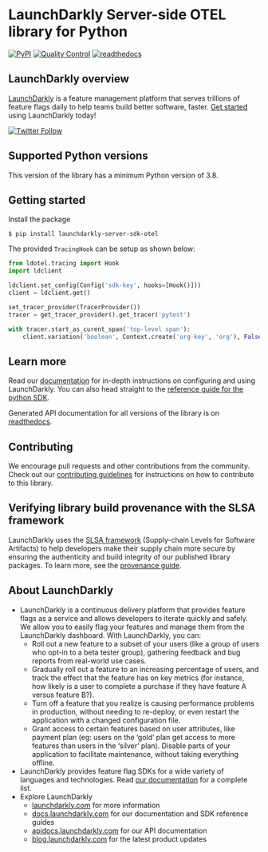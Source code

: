 LaunchDarkly Server-side OTEL library for Python
==============================================

[![PyPI](https://img.shields.io/pypi/v/launchdarkly-server-sdk-otel.svg?maxAge=2592000)](https://pypi.python.org/pypi/launchdarkly-server-sdk-otel)
[![Quality Control](https://github.com/launchdarkly/python-server-sdk-otel/actions/workflows/ci.yml/badge.svg)](https://github.com/launchdarkly/python-server-sdk-otel/actions/workflows/ci.yml)
[![readthedocs](https://readthedocs.org/projects/launchdarkly-python-sdk-otel/badge/)](https://launchdarkly-python-sdk-otel.readthedocs.io/en/latest/)

LaunchDarkly overview
-------------------------
[LaunchDarkly](https://www.launchdarkly.com) is a feature management platform that serves trillions of feature flags daily to help teams build better software, faster. [Get started](https://docs.launchdarkly.com/home/getting-started) using LaunchDarkly today!

[![Twitter Follow](https://img.shields.io/twitter/follow/launchdarkly.svg?style=social&label=Follow&maxAge=2592000)](https://twitter.com/intent/follow?screen_name=launchdarkly)

Supported Python versions
-----------------------

This version of the library has a minimum Python version of 3.8.

Getting started
-----------

Install the package

    $ pip install launchdarkly-server-sdk-otel

The provided `TracingHook` can be setup as shown below:

```python
from ldotel.tracing import Hook
import ldclient

ldclient.set_config(Config('sdk-key', hooks=[Hook()]))
client = ldclient.get()

set_tracer_provider(TracerProvider())
tracer = get_tracer_provider().get_tracer('pytest')

with tracer.start_as_curent_span('top-level span'):
    client.variation('boolean', Context.create('org-key', 'org'), False)
```

Learn more
-----------

Read our [documentation](http://docs.launchdarkly.com) for in-depth instructions on configuring and using LaunchDarkly. You can also head straight to the [reference guide for the python SDK](http://docs.launchdarkly.com/docs/python-sdk-reference).

Generated API documentation for all versions of the library is on [readthedocs](https://launchdarkly-python-sdk-otel.readthedocs.io/en/latest/).

Contributing
------------

We encourage pull requests and other contributions from the community. Check out our [contributing guidelines](CONTRIBUTING.md) for instructions on how to contribute to this library.

Verifying library build provenance with the SLSA framework
------------

LaunchDarkly uses the [SLSA framework](https://slsa.dev/spec/v1.0/about) (Supply-chain Levels for Software Artifacts) to help developers make their supply chain more secure by ensuring the authenticity and build integrity of our published library packages. To learn more, see the [provenance guide](PROVENANCE.md).

About LaunchDarkly
-----------

* LaunchDarkly is a continuous delivery platform that provides feature flags as a service and allows developers to iterate quickly and safely. We allow you to easily flag your features and manage them from the LaunchDarkly dashboard.  With LaunchDarkly, you can:
    * Roll out a new feature to a subset of your users (like a group of users who opt-in to a beta tester group), gathering feedback and bug reports from real-world use cases.
    * Gradually roll out a feature to an increasing percentage of users, and track the effect that the feature has on key metrics (for instance, how likely is a user to complete a purchase if they have feature A versus feature B?).
    * Turn off a feature that you realize is causing performance problems in production, without needing to re-deploy, or even restart the application with a changed configuration file.
    * Grant access to certain features based on user attributes, like payment plan (eg: users on the ‘gold’ plan get access to more features than users in the ‘silver’ plan). Disable parts of your application to facilitate maintenance, without taking everything offline.
* LaunchDarkly provides feature flag SDKs for a wide variety of languages and technologies. Read [our documentation](https://docs.launchdarkly.com/sdk) for a complete list.
* Explore LaunchDarkly
    * [launchdarkly.com](https://www.launchdarkly.com/ "LaunchDarkly Main Website") for more information
    * [docs.launchdarkly.com](https://docs.launchdarkly.com/  "LaunchDarkly Documentation") for our documentation and SDK reference guides
    * [apidocs.launchdarkly.com](https://apidocs.launchdarkly.com/  "LaunchDarkly API Documentation") for our API documentation
    * [blog.launchdarkly.com](https://blog.launchdarkly.com/  "LaunchDarkly Blog Documentation") for the latest product updates
